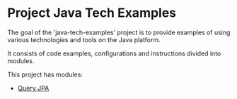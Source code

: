 # Project Java Tech Examples
The goal of the 'java-tech-examples' project is to provide examples of using various technologies and tools on the Java platform.

It consists of code examples, configurations and instructions divided into modules.

This project has modules:
* [Query JPA](query-jpa/README.md#project-query-jpa)